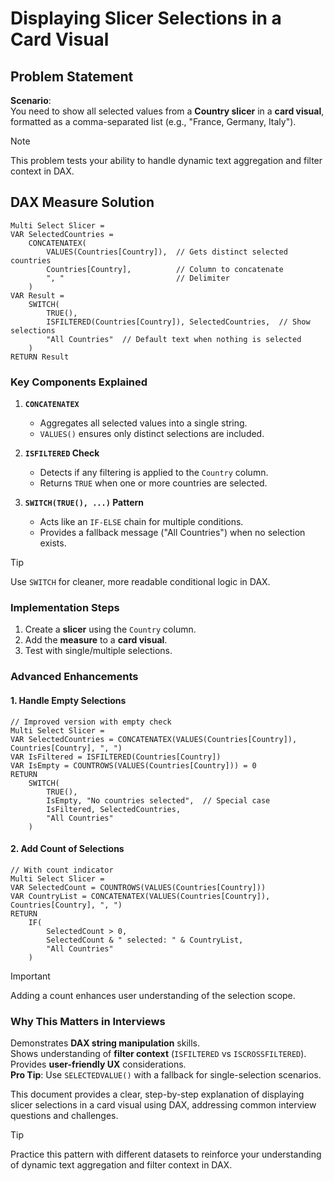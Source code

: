 # **Displaying Slicer Selections in a Card Visual**  

## **Problem Statement**  

**Scenario**:  
You need to show all selected values from a **Country slicer** in a **card visual**, formatted as a comma-separated list (e.g., "France, Germany, Italy").  

> [!NOTE]  
> This problem tests your ability to handle dynamic text aggregation and filter context in DAX.  

## **DAX Measure Solution**  

```dax  
Multi Select Slicer =  
VAR SelectedCountries =  
    CONCATENATEX(  
        VALUES(Countries[Country]),  // Gets distinct selected countries  
        Countries[Country],          // Column to concatenate  
        ", "                         // Delimiter  
    )  
VAR Result =  
    SWITCH(  
        TRUE(),  
        ISFILTERED(Countries[Country]), SelectedCountries,  // Show selections  
        "All Countries"  // Default text when nothing is selected  
    )  
RETURN Result  
```  

### **Key Components Explained**  

1. **`CONCATENATEX`**  
   - Aggregates all selected values into a single string.  
   - `VALUES()` ensures only distinct selections are included.  

2. **`ISFILTERED` Check**  
   - Detects if any filtering is applied to the `Country` column.  
   - Returns `TRUE` when one or more countries are selected.  

3. **`SWITCH(TRUE(), ...)` Pattern**  
   - Acts like an `IF-ELSE` chain for multiple conditions.  
   - Provides a fallback message ("All Countries") when no selection exists.  

> [!TIP]  
> Use `SWITCH` for cleaner, more readable conditional logic in DAX.  

### **Implementation Steps**  

1. Create a **slicer** using the `Country` column.  
2. Add the **measure** to a **card visual**.  
3. Test with single/multiple selections.

### **Advanced Enhancements**  

#### **1. Handle Empty Selections**  

```dax  
// Improved version with empty check  
Multi Select Slicer =  
VAR SelectedCountries = CONCATENATEX(VALUES(Countries[Country]), Countries[Country], ", ")  
VAR IsFiltered = ISFILTERED(Countries[Country])  
VAR IsEmpty = COUNTROWS(VALUES(Countries[Country])) = 0  
RETURN  
    SWITCH(  
        TRUE(),  
        IsEmpty, "No countries selected",  // Special case  
        IsFiltered, SelectedCountries,  
        "All Countries"  
    )  
```  

#### **2. Add Count of Selections**  

```dax  
// With count indicator  
Multi Select Slicer =  
VAR SelectedCount = COUNTROWS(VALUES(Countries[Country]))  
VAR CountryList = CONCATENATEX(VALUES(Countries[Country]), Countries[Country], ", ")  
RETURN  
    IF(  
        SelectedCount > 0,  
        SelectedCount & " selected: " & CountryList,  
        "All Countries"  
    )  
```  

> [!IMPORTANT]  
> Adding a count enhances user understanding of the selection scope.  

### **Why This Matters in Interviews**  

Demonstrates **DAX string manipulation** skills.  
Shows understanding of **filter context** (`ISFILTERED` vs `ISCROSSFILTERED`).  
Provides **user-friendly UX** considerations.  
**Pro Tip**: Use `SELECTEDVALUE()` with a fallback for single-selection scenarios.  

This document provides a clear, step-by-step explanation of displaying slicer selections in a card visual using DAX, addressing common interview questions and challenges.  

> [!TIP]  
> Practice this pattern with different datasets to reinforce your understanding of dynamic text aggregation and filter context in DAX.  
